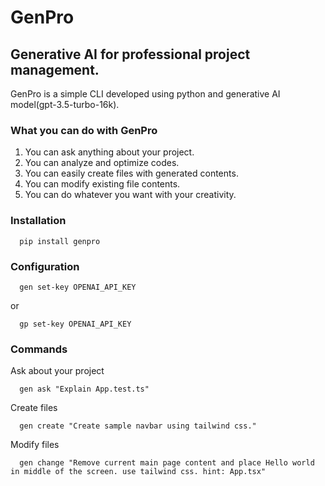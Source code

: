 # GenPro

## Generative AI for professional project management.
GenPro is a simple CLI developed using python and generative AI model(gpt-3.5-turbo-16k).

### What you can do with GenPro
1. You can ask anything about your project.
2. You can analyze and optimize codes.
3. You can easily create files with generated contents.
4. You can modify existing file contents.
5. You can do whatever you want with your creativity.

### Installation
```
  pip install genpro
```

### Configuration
```
  gen set-key OPENAI_API_KEY
```
or
```
  gp set-key OPENAI_API_KEY
```

### Commands

Ask about your project
```
  gen ask "Explain App.test.ts"
```

Create files
```
  gen create "Create sample navbar using tailwind css."
```

Modify files
```
  gen change "Remove current main page content and place Hello world in middle of the screen. use tailwind css. hint: App.tsx"
```
